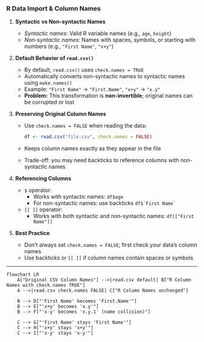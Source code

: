 ### R Data Import & Column Names

1. **Syntactic vs Non-syntactic Names**

   * *Syntactic names*: Valid R variable names (e.g., `age`, `height`)
   * *Non-syntactic names*: Names with spaces, symbols, or starting with numbers (e.g., `"First Name"`, `"x+y"`)

2. **Default Behavior of `read.csv()`**

   * By default, `read.csv()` uses `check.names = TRUE`
   * Automatically converts non-syntactic names to syntactic names using `make.names()`
   * Example: `"First Name"` → `"First.Name"`, `"x+y"` → `"x.y"`
   * **Problem:** This transformation is **non-invertible**; original names can be corrupted or lost

3. **Preserving Original Column Names**

   * Use `check.names = FALSE` when reading the data:

     ```r
     df <- read.csv("file.csv", check.names = FALSE)
     ```
   * Keeps column names exactly as they appear in the file
   * Trade-off: you may need backticks to reference columns with non-syntactic names

4. **Referencing Columns**

   * `$` operator:
     * Works with syntactic names: `df$age`
     * For non-syntactic names: use backticks ``df$`First Name` ``
   * `[[ ]]` operator:
     * Works with both syntactic and non-syntactic names: `df[["First Name"]]`

4. **Best Practice**
   * Don’t always set `check.names = FALSE`; first check your data’s column names
   * Use backticks or `[[ ]]` if column names contain spaces or symbols

---
```mermaid
flowchart LR
    A["Original CSV Column Names"] -->|read.csv default| B["R Column Names with check.names TRUE"]
    A -->|read.csv check.names FALSE| C["R Column Names unchanged"]

    B --> D["'First Name' becomes 'First.Name'"]
    B --> E["'x+y' becomes 'x.y'"]
    B --> F["'x-y' becomes 'x.y.1' (name collision)"]

    C --> G["'First Name' stays 'First Name'"]
    C --> H["'x+y' stays 'x+y'"]
    C --> I["'x-y' stays 'x-y'"]
```

